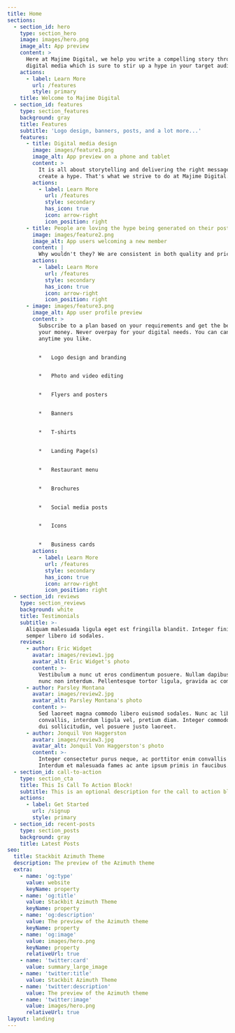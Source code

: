 ```yaml
---
title: Home
sections:
  - section_id: hero
    type: section_hero
    image: images/hero.png
    image_alt: App preview
    content: >
      Here at Majime Digital, we help you write a compelling story through
      digital media which is sure to stir up a hype in your target audience.
    actions:
      - label: Learn More
        url: /features
        style: primary
    title: Welcome to Majime Digital
  - section_id: features
    type: section_features
    background: gray
    title: Features
    subtitle: 'Logo design, banners, posts, and a lot more...'
    features:
      - title: Digital media design
        image: images/feature1.png
        image_alt: App preview on a phone and tablet
        content: >
          It is all about storytelling and delivering the right message to
          create a hype. That's what we strive to do at Majime Digital.
        actions:
          - label: Learn More
            url: /features
            style: secondary
            has_icon: true
            icon: arrow-right
            icon_position: right
      - title: People are loving the hype being generated on their posts!
        image: images/feature2.png
        image_alt: App users welcoming a new member
        content: |
          Why wouldn't they? We are consistent in both quality and pricing.
        actions:
          - label: Learn More
            url: /features
            style: secondary
            has_icon: true
            icon: arrow-right
            icon_position: right
      - image: images/feature3.png
        image_alt: App user profile preview
        content: >
          Subscribe to a plan based on your requirements and get the best out of
          your money. Never overpay for your digital needs. You can cancel
          anytime you like.


          *   Logo design and branding


          *   Photo and video editing


          *   Flyers and posters


          *   Banners


          *   T-shirts


          *   Landing Page(s)


          *   Restaurant menu


          *   Brochures


          *   Social media posts


          *   Icons


          *   Business cards
        actions:
          - label: Learn More
            url: /features
            style: secondary
            has_icon: true
            icon: arrow-right
            icon_position: right
  - section_id: reviews
    type: section_reviews
    background: white
    title: Testimonials
    subtitle: >-
      Aliquam malesuada ligula eget est fringilla blandit. Integer finibus
      semper libero id sodales.
    reviews:
      - author: Eric Widget
        avatar: images/review1.jpg
        avatar_alt: Eric Widget's photo
        content: >-
          Vestibulum a nunc ut eros condimentum posuere. Nullam dapibus quis
          nunc non interdum. Pellentesque tortor ligula, gravida ac commodo eu.
      - author: Parsley Montana
        avatar: images/review2.jpg
        avatar_alt: Parsley Montana's photo
        content: >-
          Sed laoreet magna commodo libero euismod sodales. Nunc ac libero
          convallis, interdum ligula vel, pretium diam. Integer commodo sem at
          dui sollicitudin, vel posuere justo laoreet.
      - author: Jonquil Von Haggerston
        avatar: images/review3.jpg
        avatar_alt: Jonquil Von Haggerston's photo
        content: >-
          Integer consectetur purus neque, ac porttitor enim convallis vitae.
          Interdum et malesuada fames ac ante ipsum primis in faucibus.
  - section_id: call-to-action
    type: section_cta
    title: This Is Call To Action Block!
    subtitle: This is an optional description for the call to action block.
    actions:
      - label: Get Started
        url: /signup
        style: primary
  - section_id: recent-posts
    type: section_posts
    background: gray
    title: Latest Posts
seo:
  title: Stackbit Azimuth Theme
  description: The preview of the Azimuth theme
  extra:
    - name: 'og:type'
      value: website
      keyName: property
    - name: 'og:title'
      value: Stackbit Azimuth Theme
      keyName: property
    - name: 'og:description'
      value: The preview of the Azimuth theme
      keyName: property
    - name: 'og:image'
      value: images/hero.png
      keyName: property
      relativeUrl: true
    - name: 'twitter:card'
      value: summary_large_image
    - name: 'twitter:title'
      value: Stackbit Azimuth Theme
    - name: 'twitter:description'
      value: The preview of the Azimuth theme
    - name: 'twitter:image'
      value: images/hero.png
      relativeUrl: true
layout: landing
---
```

